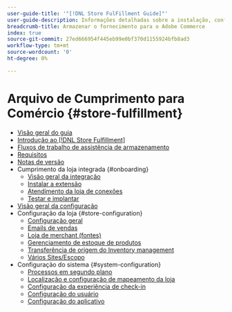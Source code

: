 ```yaml
---
user-guide-title: '"[!DNL Store FulFillment Guide]"'
user-guide-description: Informações detalhadas sobre a instalação, configuração e uso do Cumprimento da loja para Adobe Commerce stores.
breadcrumb-title: Armazenar o fornecimento para o Adobe Commerce
index: true
source-git-commit: 27ed666954f445eb99e0bf370d1155924bfb8ad3
workflow-type: tm+mt
source-wordcount: '0'
ht-degree: 0%

---
```



# Arquivo de Cumprimento para Comércio {#store-fulfillment}

- [Visão geral do guia](guide-overview.md)
- [Introdução ao [!DNL Store Fulfillment]](introduction.md)
- [Fluxos de trabalho de assistência de armazenamento](store-assist-modules.md)
- [Requisitos](solution-requirements.md)
- [Notas de versão](release-notes.md)
- Cumprimento da loja integrada {#onboarding}
   - [Visão geral da integração](onboard.md)
   - [Instalar a extensão](install.md)
   - [Atendimento da loja de conexões](connect-set-up-service.md)
   - [Testar e implantar](test-and-deploy.md)
- [Visão geral da configuração](service-config-settings-overview.md)
- Configuração da loja {#store-configuration}
   - [Configuração geral](enable-general.md)
   - [Emails de vendas](sales-emails.md)
   - [Loja de merchant (fontes)](merchant-store-configuration.md)
   - [Gerenciamento de estoque de produtos](product-stock.md)
   - [Transferência de origem do Inventory management](inventory-stock-transfer.md)
   - [Vários Sites/Escopo](multi-site-and-scope-config.md)
- Configuração do sistema {#system-configuration}
   - [Processos em segundo plano](background-processes.md)
   - [Localização e configuração de mapeamento da loja](store-location-map-provider-setup.md)
   - [Configuração da experiência de check-in](check-in-experience-setup.md)
   - [Configuração do usuário](user-setup.md)
   - [Configuração do aplicativo](app-setup.md)


